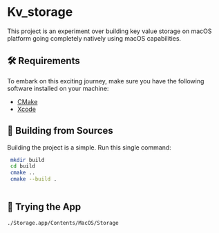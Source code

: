 # Kv_storage

This project is an experiment over building key value storage on macOS platform going completely natively using macOS capabilities.

## 🛠 Requirements

To embark on this exciting journey, make sure you have the following software installed on your machine:

- [CMake](https://cmake.org/install/)
- [Xcode](https://developer.apple.com/xcode/)

## 🚀 Building from Sources

Building the project is a simple. Run this single command:

```bash
 mkdir build 
 cd build
 cmake .. 
 cmake --build . 
 
```
## 🚁 Trying the App

```bash
./Storage.app/Contents/MacOS/Storage
```
